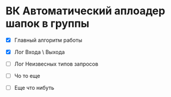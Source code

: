 # ВК Автоматический аплоадер шапок в группы

- [x] Главный алгоритм работы
- [x] Лог Входа \ Выхода
- [ ] Лог Неизвесных типов запросов 
- [ ] Чо то еще
- [ ] Еще что нибуть



